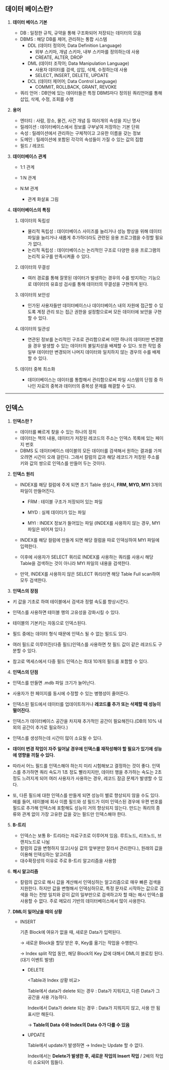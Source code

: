 ## 데이터 베이스란?
1. **데이터 베이스 기본**

   - DB :  일정한 규칙, 규약을 통해 구조화되어 저장되는 데이터의 모음
   - DBMS : 해당 DB를 제어, 관리하는 통합 시스템
     - DDL (데이터 정의어; Data Definition Language)
       - 외부 스키마, 개념 스키마, 내부 스키마를 정의하는데 사용
       - CREATE, ALTER, DROP
     - DML (데이터 조작어; Data Manipulation Language)
       - 사용자 데이터를 검색, 삽입, 삭제, 수정하는데 사용
       - SELECT, INSERT, DELETE, UPDATE
     - DCL (데이터 제어어; Data Control Language)
       - COMMIT, ROLLBACK, GRANT, REVOKE
   - 쿼리 언어 : DB안에 있는 데이터들은 특정 DBMS마다 정의된 쿼리언어를 통해 삽입, 삭제, 수정, 조회를 수행

   

2. **용어**

   - 엔터티 : 사람, 장소, 물건, 사건 개념 등 여러개의 속성을 지닌 명사
   - 릴레이션 : 데이터베이스에서 정보를 구부낳여 저장하는 기본 단위
   - 속성 : 릴레이션에서 관리하는 구체적이고 고유한 이름을 갖는 정보
   - 도메인 : 릴레이션에 포함된 각각의 속성들이 가질 수 있는 값의 집합
   - 필드 / 레코드

   

3. **데이터베이스 관계**

   - 1:1 관계

   - 1:N 관계

   - N:M 관계
     - 관계 화살표 그림
     
     

4. **데이터베이스의 특징**

   1. 데이터의 독립성

      - 물리적 독립성 : 데이터베이스 사이즈를 늘리거나 성능 향상을 위해 데이터 파일을 늘리거나 새롭게 추가하더라도 관련된 응용 프로그램을 수정할 필요가 없다.
      - 논리적 독립성 : 데이터베이스는 논리적인 구조로 다양한 응용 프로그램의 논리적 요구를 만족시켜줄 수 있다.

   2. 데이터의 무결성

      - 여러 경로를 통해 잘못된 데이터가 발생하는 경우의 수를 방지하는 기능으로 데이터의 유효성 검사를 통해 데이터의 무결성을 구현하게 된다.

   3. 데이터의 보안성

      - 인가된 사용자들만 데이터베이스나 데이터베이스 내의 자원에 접근할 수 있도록 계정 관리 또는 접근 권한을 설정함으로써 모든 데이터에 보안을 구현할 수 있다.

   4. 데이터의 일관성

      - 연관된 정보를 논리적인 구조로 관리함으로써 어떤 하나의 데이터만 변경했을 경우 발생할 수 있는 데이터의 불일치성을 배제할 수 있다. 또한 작업 중 일부 데이터만 변경되어 나머지 데이터와 일치하지 않는 경우의 수를 배제할 수 있다.

   5. 데이터 중복 최소화

      - 데이터베이스는 데이터를 통합해서 관리함으로써 파일 시스템의 단점 중 하나인 자료의 중복과 데이터의 중복성 문제를 해결할 수 있다.

      

-------------

## 인덱스

1. **인덱스란 ?** 

   - 데이터를 빠르게 찾을 수 있는 하나의 장치
   - 데이터는 책의 내용, 데이터가 저장된 레코드의 주소는 인덱스 목록에 있는 페이지 번호 
   - DBMS 도 데이터베이스 테이블의 모든 데이터를 검색해서 원하는 결과를 가져 오려면 시간이 오래 걸린다. 그래서 칼럼의 값과 해당 레코드가 저장된 주소를 키와 값의 쌍으로 인덱스를 만들어 두는 것이다.

   

2. **인덱스 원리**

   - INDEX를 해당 컬럼에 주게 되면 초기 Table 생성시, **FRM, MYD, MYI** 3개의 파일이 만들어진다.

     - FRM : 테이블 구조가 저장되어 있는 파일

     - MYD : 실제 데이터가 있는 파일

     - MYI : INDEX 정보가 들어있는 파일 (INDEX를 사용하지 않는 경우, MYI 파일은 비어져 있다.)

   - INDEX를 해당 컬럼에 만들게 되면 해당 컬럼을 따로 인덱싱하여 MYI 파일에 입력한다.

   - 이후에 사용자가 SELECT 쿼리로 INDEX를 사용하는 쿼리를 사용시 해당 Table을 검색하는 것이 아니라 MYI 파일의 내용을 검색한다.

   - 만약, INDEX를 사용하지 않은 SELECT 쿼리라면 해당 Table Full scan하여 모두 검색한다.



3. **인덱스의 장점**
- 키 값을 기초로 하여 테이블에서 검색과 정렬 속도를 향상시킨다.
   
- 인덱스를 사용하면 테이블 행의 고유성을 강화시킬 수 있다.
   
- 테이블의 기본키는 자동으로 인덱스된다.
   
- 필드 중에는 데이터 형식 때문에 인덱스 될 수 없는 필드도 있다.
   
- 여러 필드로 이루어진(다중 필드)인덱스를 사용하면 첫 필드 값이 같은 레코드도 구분할 수 있다.
   
- 참고로 액세스에서 다중 필드 인덱스는 최대 10개의 필드를 포함할 수 있다.



4. **인덱스의 단점**
- 인덱스를 만들면 .mdb 파일 크기가 늘어난다.
   
- 사용자가 한 페이지를 동시에 수정할 수 있는 병행성이 줄어든다.
   
- 인덱스된 필드에서 데이터를 업데이트하거나 **레코드를 추가 또는 삭제할 때 성능이 떨어진다.**
   
- 인덱스가 데이터베이스 공간을 차지재 추가적인 공간이 필요해진다.(DB의 10% 내외의 공간이 추가로 필요하다.)
   
- 인덱스를 생성하는데 시간이 많이 소요될 수 있다.
   
- **데이터 변경 작업이 자주 일어날 경우에 인덱스를 재작성해야 할 필요가 있기에 성능에 영향을 끼칠 수 있다.**
   
- 따라서 어느 필드를 인덱스해야 하는지 미리 시험해보고 결정하는 것이 좋다. 인덱스를 추가하면 쿼리 속도가 1초 정도 빨라지지만, 데이터 행을 추가하는 속도는 2초 정도 느려지게 되어 여러 사용자가 사용하는 경우, 레코드 잠금 문제가 발생할 수 있다.
   
- 또, 다른 필드에 대한 인덱스를 만들게 되면 성능이 별로 향상되지 않을 수도 있다. 예를 들어, 테이블에 회사 이름 필드와 성 필드가 이미 인덱스된 경우에 우편 번호를 필드로 추가해 인덱스에 포함해도 성능이 거의 향상되지 않는다. 만드는 쿼리의 종류와 관계 없이 가장 고유한 값을 갖는 필드만 인덱스해야 한다.



5. **B-트리**

   - 인덱스는 보통 B- 트리라는 자료구조로 이루어져 있음. 루트노드, 리프노드, 브랜치노드로 나뉨
   -  칼럼의 값을 변형하지 않고(사실 값의 앞부분만 잘라서 관리한다.), 원래의 값을 이용해 인덱싱하는 알고리즘
   - 대수확장성의 이유로 주로 B-트리 알고리즘을 사용함

   

6. **해시 알고리즘**
   
   - 칼럼의 값으로 해시 값을 계산해서 인덱싱하는 알고리즘으로 매우 빠른 검색을 지원한다. 하지만 값을 변형해서 인덱싱하므로, 특정 문자로 시작하는 값으로 검색을 하는 전방 일치와 같이 값의 일부만으로 검색하고자 할 때는 해시 인덱스를 사용할 수 없다. 주로 메모리 기반의 데이터베이스에서 많이 사용한다.
   
   
   
7. **DML이 일어났을 때의 상황**

   - INSERT

     기존 Block에 여유가 없을 때, 새로운 Data가 입력된다.

     → 새로운 Block을 할당 받은 후, Key를 옮기는 작업을 수행한다.

     → Index split 작업 동안, 해당 Block의 Key 값에 대해서 DML이 블로킹 된다. (대기 이벤트 발생)
   
   
      - DELETE
   
        <Table과 Index 상황 비교>
   
        Table에서 data가 delete 되는 경우 : Data가 지워지고, 다른 Data가 그 공간을 사용 가능하다.
   
        Index에서 Data가 delete 되는 경우 : Data가 지워지지 않고, 사용 안 됨 표시만 해둔다.
   
        → **Table의 Data 수와 Index의 Data 수가 다를 수 있음**
   
   
      - UPDATE
   
        Table에서 update가 발생하면 → Index는 Update 할 수 없다.
   
        Index에서는 **Delete가 발생한 후, 새로운 작업의 Insert 작업** / 2배의 작업이 소요되어 힘들다.
